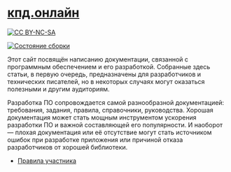# [кпд.онлайн](http://кпд.онлайн/)

[![CC BY-NC-SA](https://i.creativecommons.org/l/by-nc-sa/4.0/80x15.png)](http://creativecommons.org/licenses/by-nc-sa/4.0/)

[![Состояние сборки](https://travis-ci.org/mekras/hwd.svg?branch=master)](https://travis-ci.org/mekras/hwd)

Этот сайт посвящён написанию документации, связанной с программным обеспечением и его разработкой.
Собранные здесь статьи, в первую очередь, предназначены для разработчиков и технических писателей,
но в некоторых случаях могут оказаться полезными и другим аудиториям.

Разработка ПО сопровождается самой разнообразной документацией: требования, задания, правила,
справочники, руководства. Хорошая документация может стать мощным инструментом ускорения разработки
ПО и важной составляющей его популярности. И наоборот — плохая документация или её отсутствие могут
стать источником ошибок при разработке приложения или причиной отказа разработчиков от хорошей
библиотеки.

* [Правила участника](CONTRIBUTING.md)
